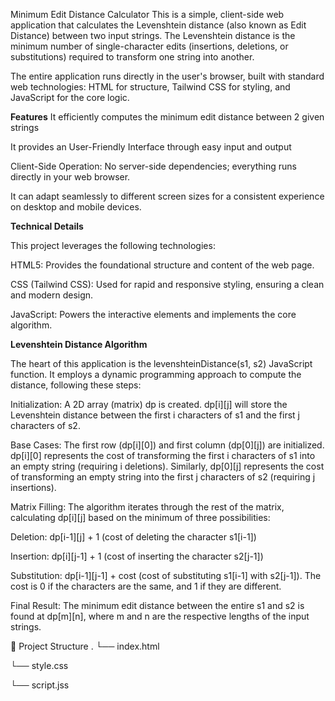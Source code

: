 Minimum Edit Distance Calculator
This is a simple, client-side web application that calculates the Levenshtein distance (also known as Edit Distance) between two input strings. The Levenshtein distance is the minimum number of single-character edits (insertions, deletions, or substitutions) required to transform one string into another.

The entire application runs directly in the user's browser, built with standard web technologies: HTML for structure, Tailwind CSS for styling, and JavaScript for the core logic.

**Features**
It efficiently computes the minimum edit distance between 2 given strings

It provides an User-Friendly Interface through easy input and output 

Client-Side Operation: No server-side dependencies; everything runs directly in your web browser.

It can adapt seamlessly to different screen sizes for a consistent experience on desktop and mobile devices.

**Technical Details**

This project leverages the following technologies:

HTML5: Provides the foundational structure and content of the web page.

CSS (Tailwind CSS): Used for rapid and responsive styling, ensuring a clean and modern design.

JavaScript: Powers the interactive elements and implements the core algorithm.

**Levenshtein Distance Algorithm**

The heart of this application is the levenshteinDistance(s1, s2) JavaScript function. It employs a dynamic programming approach to compute the distance, following these steps:

Initialization: A 2D array (matrix) dp is created. dp[i][j] will store the Levenshtein distance between the first i characters of s1 and the first j characters of s2.

Base Cases: The first row (dp[i][0]) and first column (dp[0][j]) are initialized. dp[i][0] represents the cost of transforming the first i characters of s1 into an empty string (requiring i deletions). Similarly, dp[0][j] represents the cost of transforming an empty string into the first j characters of s2 (requiring j insertions).

Matrix Filling: The algorithm iterates through the rest of the matrix, calculating dp[i][j] based on the minimum of three possibilities:

Deletion: dp[i-1][j] + 1 (cost of deleting the character s1[i-1])

Insertion: dp[i][j-1] + 1 (cost of inserting the character s2[j-1])

Substitution: dp[i-1][j-1] + cost (cost of substituting s1[i-1] with s2[j-1]). The cost is 0 if the characters are the same, and 1 if they are different.

Final Result: The minimum edit distance between the entire s1 and s2 is found at dp[m][n], where m and n are the respective lengths of the input strings.

📁 Project Structure
.
└── index.html

└── style.css

└── script.jss
